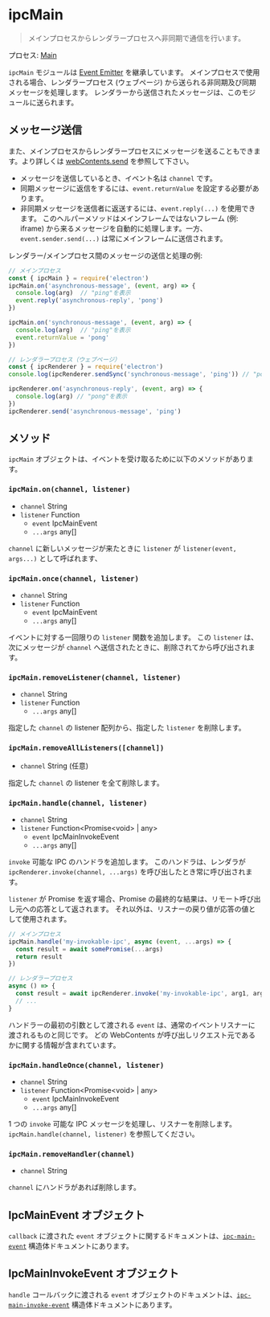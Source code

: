 # ipcMain

> メインプロセスからレンダラープロセスへ非同期で通信を行います。

プロセス: [Main](../glossary.md#main-process)

`ipcMain` モジュールは [Event Emitter][event-emitter] を継承しています。 メインプロセスで使用される場合、レンダラープロセス (ウェブページ) から送られる非同期及び同期メッセージを処理します。 レンダラーから送信されたメッセージは、このモジュールに送られます。

## メッセージ送信

また、メインプロセスからレンダラープロセスにメッセージを送ることもできます。より詳しくは [webContents.send][web-contents-send] を参照して下さい。

* メッセージを送信しているとき、イベント名は `channel` です。
* 同期メッセージに返信をするには、`event.returnValue` を設定する必要があります。
* 非同期メッセージを送信者に返送するには、`event.reply(...)` を使用できます。  このヘルパーメソッドはメインフレームではないフレーム (例: iframe) から来るメッセージを自動的に処理します。一方、`event.sender.send(...)` は常にメインフレームに送信されます。

レンダラー/メインプロセス間のメッセージの送信と処理の例:

```javascript
// メインプロセス
const { ipcMain } = require('electron')
ipcMain.on('asynchronous-message', (event, arg) => {
  console.log(arg)  // "ping"を表示
  event.reply('asynchronous-reply', 'pong')
})

ipcMain.on('synchronous-message', (event, arg) => {
  console.log(arg)  // "ping"を表示
  event.returnValue = 'pong'
})
```

```javascript
// レンダラープロセス（ウェブページ）
const { ipcRenderer } = require('electron')
console.log(ipcRenderer.sendSync('synchronous-message', 'ping')) // "pong"を表示

ipcRenderer.on('asynchronous-reply', (event, arg) => {
  console.log(arg) // "pong"を表示
})
ipcRenderer.send('asynchronous-message', 'ping')
```

## メソッド

`ipcMain` オブジェクトは、イベントを受け取るために以下のメソッドがあります。

### `ipcMain.on(channel, listener)`

* `channel` String
* `listener` Function
  * `event` IpcMainEvent
  * `...args` any[]

`channel` に新しいメッセージが来たときに `listener` が `listener(event, args...)` として呼ばれます、

### `ipcMain.once(channel, listener)`

* `channel` String
* `listener` Function
  * `event` IpcMainEvent
  * `...args` any[]

イベントに対する一回限りの `listener` 関数を追加します。 この `listener` は、次にメッセージが `channel` へ送信されたときに、削除されてから呼び出されます。

### `ipcMain.removeListener(channel, listener)`

* `channel` String
* `listener` Function
  * `...args` any[]

指定した `channel` の listener 配列から、指定した `listener` を削除します。

### `ipcMain.removeAllListeners([channel])`

* `channel` String (任意)

指定した `channel` の listener を全て削除します。

### `ipcMain.handle(channel, listener)`

* `channel` String
* `listener` Function<Promise\<void> | any>
  * `event` IpcMainInvokeEvent
  * `...args` any[]

`invoke` 可能な IPC のハンドラを追加します。 このハンドラは、レンダラが `ipcRenderer.invoke(channel, ...args)` を呼び出したとき常に呼び出されます。

`listener` が Promise を返す場合、Promise の最終的な結果は、リモート呼び出し元への応答として返されます。 それ以外は、リスナーの戻り値が応答の値として使用されます。

```js
// メインプロセス
ipcMain.handle('my-invokable-ipc', async (event, ...args) => {
  const result = await somePromise(...args)
  return result
})

// レンダラープロセス
async () => {
  const result = await ipcRenderer.invoke('my-invokable-ipc', arg1, arg2)
  // ...
}
```

ハンドラーの最初の引数として渡される `event` は、通常のイベントリスナーに渡されるものと同じです。 どの WebContents が呼び出しリクエスト元であるかに関する情報が含まれています。

### `ipcMain.handleOnce(channel, listener)`

* `channel` String
* `listener` Function<Promise\<void> | any>
  * `event` IpcMainInvokeEvent
  * `...args` any[]

1 つの `invoke` 可能な IPC メッセージを処理し、リスナーを削除します。 `ipcMain.handle(channel, listener)` を参照してください。

### `ipcMain.removeHandler(channel)`

* `channel` String

`channel` にハンドラがあれば削除します。

## IpcMainEvent オブジェクト

`callback` に渡された `event` オブジェクトに関するドキュメントは、[`ipc-main-event`](structures/ipc-main-event.md) 構造体ドキュメントにあります。

## IpcMainInvokeEvent オブジェクト

`handle` コールバックに渡される `event` オブジェクトのドキュメントは、[`ipc-main-invoke-event`](structures/ipc-main-invoke-event.md) 構造体ドキュメントにあります。

[event-emitter]: https://nodejs.org/api/events.html#events_class_eventemitter
[web-contents-send]: web-contents.md#contentssendchannel-arg1-arg2-
